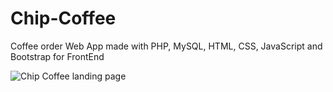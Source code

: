 # Chip-Coffee
Coffee order Web App made with PHP, MySQL, HTML, CSS, JavaScript and Bootstrap for FrontEnd

![Chip Coffee landing page](https://github.com/z3r0Luck/Chip-Coffee/blob/master/cc.png?raw=true)
